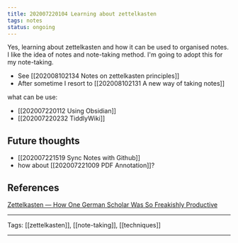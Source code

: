 ```yaml
---
title: 202007220104 Learning about zettelkasten
tags: notes
status: ongoing
---
```


Yes, learning about zettelkasten and how it can be used to organised notes. I like the idea of notes and note-taking method. I'm going to adopt this for my note-taking.

- See [[202008102134 Notes on zettelkasten principles]]
- After sometime I resort to [[202008102131 A new way of taking notes]]

what can be use:

- [[202007220112 Using Obsidian]] 
- [[202007220232 TiddlyWiki]]

## Future thoughts

- [[202007221519 Sync Notes with Github]]
- how about [[202007221009 PDF Annotation]]?

## References
[Zettelkasten — How One German Scholar Was So Freakishly Productive](https://writingcooperative.com/zettelkasten-how-one-german-scholar-was-so-freakishly-productive-997e4e0ca125)

---

Tags: [[zettelkasten]], [[note-taking]], [[techniques]]

---